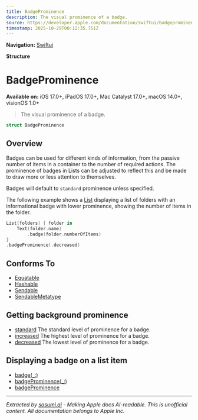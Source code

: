 ```yaml
---
title: BadgeProminence
description: The visual prominence of a badge.
source: https://developer.apple.com/documentation/swiftui/badgeprominence
timestamp: 2025-10-29T00:12:35.751Z
---
```


**Navigation:** [Swiftui](/documentation/swiftui)

**Structure**

# BadgeProminence

**Available on:** iOS 17.0+, iPadOS 17.0+, Mac Catalyst 17.0+, macOS 14.0+, visionOS 1.0+

> The visual prominence of a badge.

```swift
struct BadgeProminence
```

## Overview

Badges can be used for different kinds of information, from the passive number of items in a container to the number of required actions. The prominence of badges in Lists can be adjusted to reflect this and be made to draw more or less attention to themselves.

Badges will default to `standard` prominence unless specified.

The following example shows a [List](/documentation/swiftui/list) displaying a list of folders with an informational badge with lower prominence, showing the number of items in the folder.

```swift
List(folders) { folder in
    Text(folder.name)
        .badge(folder.numberOfItems)
}
.badgeProminence(.decreased)
```

## Conforms To

- [Equatable](/documentation/Swift/Equatable)
- [Hashable](/documentation/Swift/Hashable)
- [Sendable](/documentation/Swift/Sendable)
- [SendableMetatype](/documentation/Swift/SendableMetatype)

## Getting background prominence

- [standard](/documentation/swiftui/badgeprominence/standard) The standard level of prominence for a badge.
- [increased](/documentation/swiftui/badgeprominence/increased) The highest level of prominence for a badge.
- [decreased](/documentation/swiftui/badgeprominence/decreased) The lowest level of prominence for a badge.

## Displaying a badge on a list item

- [badge(_:)](/documentation/swiftui/view/badge(_:))
- [badgeProminence(_:)](/documentation/swiftui/view/badgeprominence(_:))
- [badgeProminence](/documentation/swiftui/environmentvalues/badgeprominence)

---

*Extracted by [sosumi.ai](https://sosumi.ai) - Making Apple docs AI-readable.*
*This is unofficial content. All documentation belongs to Apple Inc.*

